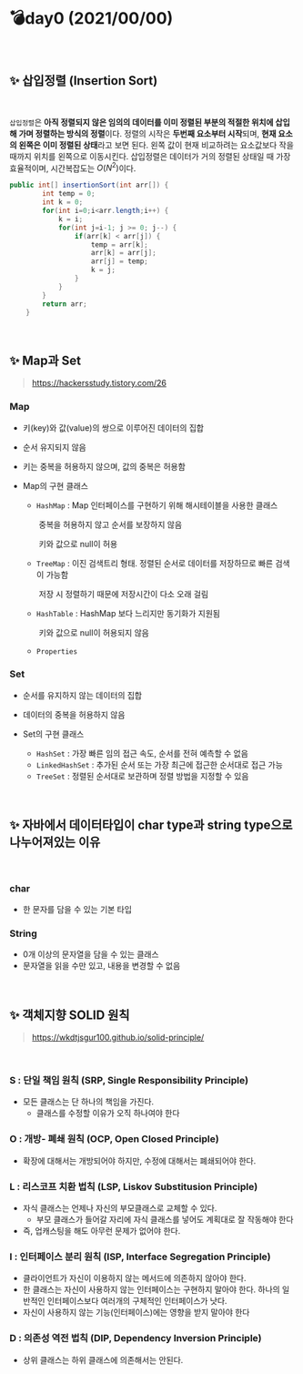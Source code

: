 # 💣day0 (2021/00/00)

<br>

## ✨ 삽입정렬 (Insertion Sort)

<br>

`삽입정렬`은 **아직 정렬되지 않은 임의의 데이터를 이미 정렬된 부분의 적절한 위치에 삽입해 가며 정렬하는 방식의 정렬**이다. 정렬의 시작은 **두번째 요소부터 시작**되며, **현재 요소의 왼쪽은 이미 정렬된 상태**라고 보면 된다. 왼쪽 값이 현재 비교하려는 요소값보다 작을때까지 위치를 왼쪽으로 이동시킨다. 삽입정렬은 데이터가 거의 정렬된 상태일 때 가장 효율적이며, 시간복잡도는  $O(N^2)$이다. 

~~~java
public int[] insertionSort(int arr[]) {
		int temp = 0;
		int k = 0;
		for(int i=0;i<arr.length;i++) {
			k = i;
			for(int j=i-1; j >= 0; j--) {
	            if(arr[k] < arr[j]) {
	            	temp = arr[k];
	 				arr[k] = arr[j];
	 				arr[j] = temp;
	                k = j;
	            }
	        }
		}
		return arr;
	}
~~~



<br>

## ✨ Map과 Set

> https://hackersstudy.tistory.com/26

### Map

- 키(key)와 값(value)의 쌍으로 이루어진 데이터의 집합

- 순서 유지되지 않음

- 키는 중복을 허용하지 않으며, 값의 중복은 허용함

- Map의 구현 클래스

  - `HashMap` : Map 인터페이스를 구현하기 위해 해시테이블을 사용한 클래스

    ​				   중복을 허용하지 않고 순서를 보장하지 않음

    ​				   키와 값으로 null이 허용

  - `TreeMap` : 이진 검색트리 형태. 정렬된 순서로 데이터를 저장하므로 빠른 검색이 가능함

    ​				   저장 시 정렬하기 때문에 저장시간이 다소 오래 걸림

  - `HashTable` : HashMap 보다 느리지만 동기화가 지원됨

    ​					   키와 값으로 null이 허용되지 않음

  - `Properties` 

### Set

- 순서를 유지하지 않는 데이터의 집합
- 데이터의 중복을 허용하지 않음

- Set의 구현 클래스
  - `HashSet` : 가장 빠른 임의 접근 속도, 순서를 전혀 예측할 수 없음
  - `LinkedHashSet` : 추가된 순서 또는 가장 최근에 접근한 순서대로 접근 가능
  - `TreeSet` : 정렬된 순서대로 보관하며 정렬 방법을 지정할 수 있음



<br>

## ✨ 자바에서 데이터타입이 char type과 string type으로 나누어져있는 이유

> 

<br>

### char

- 한 문자를 담을 수 있는 기본 타입

### String

- 0개 이상의 문자열을 담을 수 있는 클래스
- 문자열을 읽을 수만 있고, 내용을 변경할 수 없음

<br>

## ✨ 객체지향 SOLID 원칙

> https://wkdtjsgur100.github.io/solid-principle/

<br>

### S : 단일 책임 원칙 (SRP, Single Responsibility Principle)

- 모든 클래스는 단 하나의 책임을 가진다.
  - 클래스를 수정할 이유가 오직 하나여야 한다

### O : 개방- 폐쇄 원칙 (OCP, Open Closed Principle) 

- 확장에 대해서는 개방되어야 하지만, 수정에 대해서는 폐쇄되어야 한다.

### L : 리스코프 치환 법칙 (LSP, Liskov Substitusion Principle)

- 자식 클래스는 언제나 자신의 부모클래스로 교체할 수 있다. 
  - 부모 클래스가 들어갈 자리에 자식 클래스를 넣어도 계획대로 잘 작동해야 한다
- 즉, 업캐스팅을 해도 아무런 문제가 없어야 한다.

### I : 인터페이스 분리 원칙 (ISP, Interface Segregation Principle)

- 클라이언트가 자신이 이용하지 않는 메서드에 의존하지 않아야 한다.
- 한 클래스는 자신이 사용하지 않는 인터페이스는 구현하지 말아야 한다. 하나의 일반적인 인터페이스보다 여러개의 구체적인 인터페이스가 낫다.
- 자신이 사용하지 않는 기능(인터페이스)에는 영향을 받지 말아야 한다

### D : 의존성 역전 법칙 (DIP, Dependency Inversion Principle)

- 상위 클래스는 하위 클래스에 의존해서는 안된다.

